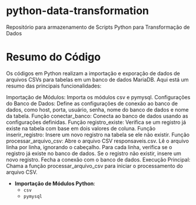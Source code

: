 # python-data-transformation
Repositório para armazenamento de Scripts Python para Transformação de Dados

# Resumo do Código

Os códigos em Python realizam a importação e exporação de dados de arquivos CSVs para tabelas em um banco de dados MariaDB. Aqui está um resumo das principais funcionalidades:

Importação de Módulos: Importa os módulos csv e pymysql.
Configurações do Banco de Dados: Define as configurações de conexão ao banco de dados, como host, porta, usuário, senha, nome do banco de dados e nome da tabela.
Função conectar_banco: Conecta ao banco de dados usando as configurações definidas.
Função registro_existe: Verifica se um registro já existe na tabela com base em dois valores de coluna.
Função inserir_registro: Insere um novo registro na tabela se ele não existir.
Função processar_arquivo_csv:
Abre o arquivo CSV responsaveis.csv.
Lê o arquivo linha por linha, ignorando o cabeçalho.
Para cada linha, verifica se o registro já existe no banco de dados.
Se o registro não existir, insere um novo registro.
Fecha a conexão com o banco de dados.
Execução Principal: Chama a função processar_arquivo_csv para iniciar o processamento do arquivo CSV.


- **Importação de Módulos Python**:
  - `csv`
  - `pymysql`